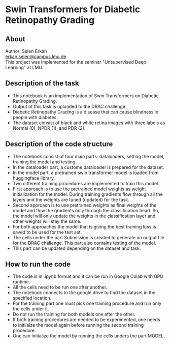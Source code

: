 # Swin Transformers for Diabetic Retinopathy Grading

## About
Author: Selen Erkan \
erkan.selen@campus.lmu.de \
This project was implemented for the seminar "Unsupervised Deep Learning"  at LMU.
## Description of the task
+ This notebook is an implementation of Swin Transformers on Diabetic Retinopathy Grading.
+ Output of this task is uploaded to the DRAC challenge.
+ Diabetic Retinopathy Grading is a disease that can cause blindness in people with diabetes.
+ The dataset consist of black and white retina images with three labels as Normal (0), NPDR (1), and PDR (2).

## Description of the code structure
+ The notebook consist of four main parts: dataloaders, setting the model, training the model and testing.
+ In the dataloader part, a custome dataloader is prepared for the dataset.
+ In the model part, a pretrained swin transformer model is loaded from huggingface library. 
+ Two different training procedures are implemented to train this model.
+ First approach is to use the pretrained model weights as weight initialization for the model. During training gradients flow through all the layers and the weights are tuned (updated) for the task.
+ Second approach is to use pretrained weights as final weights of the model and flow the gradients only through the classification head. So, the model will only update the weights in the classification layer and other weights will stay the same.
+ For both approaches the model that is giving the best training loss is saved to be used for the test set.
+ The cells under the part Submission is created to generate an output file for the DRAC challenge. This part also contains testing of the model. 
+ This part can be updated depending on the dataset and task.

## How to run the code
+ The code is in .ipynb format and it can be run in Google Colab with GPU runtime. 
+ All the cells need to be run one after another. 
+ The notebook connects to the google drive to find the dataset in the specified location.
+ For the training part one must pick one training procedure and run only the cells under it. 
+ Do not run the training for both models one after the other.
+ If both training procedures are needed to be experimented, one needs to initilaize the model again before running the second training procedure. 
+ One can initialize the model by running the cells unders the part MODEL.
